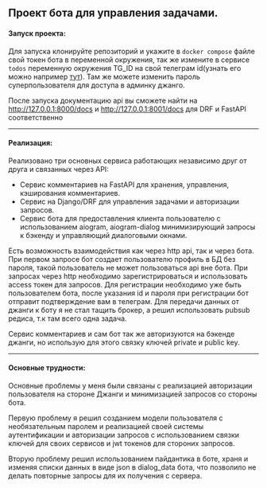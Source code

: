 ## Проект бота для управления задачами.


#### Запуск проекта:
Для запуска клонируйте репозиторий и укажите в `docker compose` файле свой токен бота в переменной окружения,
так же измените в сервисе `todos` переменную окружения TG_ID на свой телеграм id(узнать его можно например [тут](https://t.me/getmyid_bot)).
Там же можете изменить пароль суперпользователя для доступа в админку джанго.

После запуска документацию api вы сможете найти на http://127.0.0.1:8000/docs и http://127.0.0.1:8001/docs 
для DRF и FastAPI соответственно

---

#### Реализация:

Реализовано три основных сервиса работающих независимо друг от друга и связанных через API:
- Сервис комментариев на FastAPI для хранения, управления, кэширования комментариев.
- Сервис на Django/DRF для управления задачами и авторизации запросов.
- Сервис бота для предоставления клиента пользователю с использованием aiogram, aiogram-dialog минимизирующий запросы к бэкенду и управляющий диалоговыми окнами.

Есть возможность взаимодействия как через http api, так и через бота.
При первом запросе бот создает пользователю профиль в БД без пароля, такой пользователь не может пользоваться api вне бота.
При запросах через http необходимо зарегистрироваться и использовать access токен для запросов.
Для регистрации необходимо уже быть пользователем бота,
после указания id и пароля при регистрации бот отправит подтверждение вам в телеграм.
Для передачи данных от джанги к боту я не стал тащить брокер, а решил использовать pubsub редиса, т.к там всего одна задача.

Сервис комментариев и сам бот так же авторизуются на бэкенде джанги, но использую для этого связку ключей private и public key.

---

#### Основные трудности:

Основные проблемы у меня были связаны с реализацией авторизации пользователя на стороне Джанги и минимизацией запросов со стороны бота.

Первую проблему я решил созданием модели пользователя с необязательным паролем и реализацией своей системы аутентификации и авторизации запросов с использованием связки ключей для своих сервисов и jwt токенов для стороних запросов.

Вторую проблему решил использованием пайдантика в боте, храня и изменяя списки данных в виде json в dialog_data бота, что позволило не делать повторные запросы для их получения с сервера.